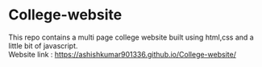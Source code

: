 # College-website
This repo contains a multi page college website built using html,css and a little bit of javascript.<br>
Website link : https://ashishkumar901336.github.io/College-website/
